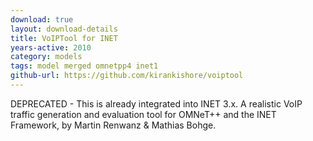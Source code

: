 ```yaml
---
download: true
layout: download-details
title: VoIPTool for INET
years-active: 2010
category: models
tags: model merged omnetpp4 inet1
github-url: https://github.com/kirankishore/voiptool
---
```


DEPRECATED - This is already integrated into INET 3.x.
A realistic VoIP traffic generation and evaluation tool for OMNeT++ and the INET Framework, by Martin Renwanz & Mathias Bohge.
